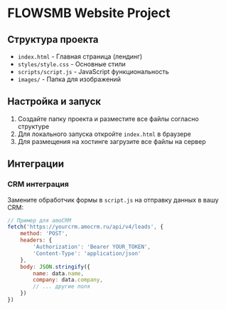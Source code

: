 # FLOWSMB Website Project

## Структура проекта
- `index.html` - Главная страница (лендинг)
- `styles/style.css` - Основные стили
- `scripts/script.js` - JavaScript функциональность
- `images/` - Папка для изображений

## Настройка и запуск

1. Создайте папку проекта и разместите все файлы согласно структуре
2. Для локального запуска откройте `index.html` в браузере
3. Для размещения на хостинге загрузите все файлы на сервер

## Интеграции

### CRM интеграция
Замените обработчик формы в `script.js` на отправку данных в вашу CRM:

```javascript
// Пример для amoCRM
fetch('https://yourcrm.amocrm.ru/api/v4/leads', {
    method: 'POST',
    headers: {
        'Authorization': 'Bearer YOUR_TOKEN',
        'Content-Type': 'application/json'
    },
    body: JSON.stringify({
        name: data.name,
        company: data.company,
        // ... другие поля
    })
})

